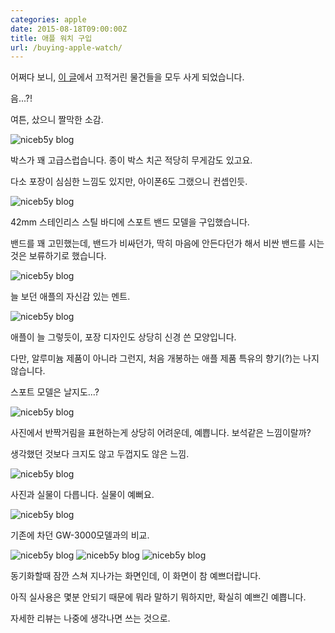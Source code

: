 ```yaml
---
categories: apple
date: 2015-08-18T09:00:00Z
title: 애플 워치 구입
url: /buying-apple-watch/
---
```


어쩌다 보니, [이 글](https://blog.niceb5y.net/thought-of-iphone6-and-apple-watch/)에서 끄적거린 물건들을 모두 사게 되었습니다.

음...?!

여튼, 샀으니 짤막한 소감.

<img src="/images/4kUltbsB-.jpg" alt="niceb5y blog">

박스가 꽤 고급스럽습니다. 종이 박스 치곤 적당히 무게감도 있고요.

다소 포장이 심심한 느낌도 있지만, 아이폰6도 그랬으니 컨셉인듯.

<img src="/images/VJ74YWoSb.jpg" alt="niceb5y blog">

42mm 스테인리스 스틸 바디에 스포트 밴드 모델을 구입했습니다.

밴드를 꽤 고민했는데, 밴드가 비싸던가, 딱히 마음에 안든다던가 해서 비싼 밴드를 시는 것은 보류하기로 했습니다.

<img src="/images/4k28FWjSb.jpg" alt="niceb5y blog">

늘 보던 애플의 자신감 있는 멘트.

<img src="/images/N1yYFZoBb.jpg" alt="niceb5y blog">

애플이 늘 그렇듯이, 포장 디자인도 상당히 신경 쓴 모양입니다.

다만, 알루미늄 제품이 아니라 그런지, 처음 개봉하는 애플 제품 특유의 향기(?)는 나지 않습니다.

스포트 모델은 날지도...?

<img src="/images/E16sF-oH-.jpg" alt="niceb5y blog">

사진에서 반짝거림을 표현하는게 상당히 어려운데, 예쁩니다. 보석같은 느낌이랄까?

생각했던 것보다 크지도 않고 두껍지도 않은 느낌.

<img src="/images/V1YaY-or-.jpg" alt="niceb5y blog">

사진과 실물이 다릅니다. 실물이 예뻐요.

<img src="/images/VkVgcWsr-.jpg" alt="niceb5y blog">

기존에 차던 GW-3000모델과의 비교.

<img src="/images/4ycEcWsH-.jpg" alt="niceb5y blog">

<img src="/images/N15r5ZjBW.jpg" alt="niceb5y blog">

<img src="/images/N1YUc-jHZ.jpg" alt="niceb5y blog">

동기화할때 잠깐 스쳐 지나가는 화면인데, 이 화면이 참 예쁘더랍니다.

아직 실사용은 몇분 안되기 때문에 뭐라 말하기 뭐하지만, 확실히 예쁘긴 예쁩니다.

자세한 리뷰는 나중에 생각나면 쓰는 것으로.
